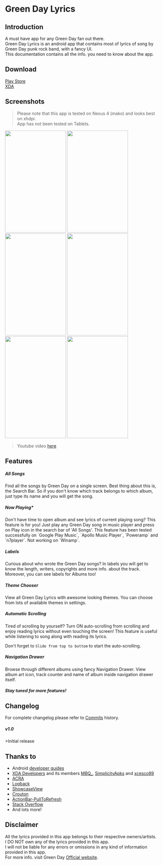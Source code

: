 Green Day Lyrics
================  

Introduction
-----------------

A must have app for any Green Day fan out there.  
Green Day Lyrics is an android app that contains most of lyrics of song by Green Day punk rock band, with a fancy UI.  
This documentation contains all the info. you need to know about the app.  

Download
--------------
[Play Store](https://play.google.com/store/apps/details?id=com.greenday.lyrics)  
[XDA](http://forum.xda-developers.com/showthread.php?t=2654021)

Screenshots
-------------------
>Please note that this app is tested on Nexus 4 (mako) and looks best on xhdpi.  
>App has not been tested on Tablets.  

<img src="http://i59.tinypic.com/zv5on.png" height="335" width="200"/> 
<img src="http://i61.tinypic.com/4fvgbb.png" height="335" width="200"/> 
<img src="http://i61.tinypic.com/2z5r982.png" height="335" width="200"/> 
<img src="http://i59.tinypic.com/ibgoy0.png" height="335" width="200"/> 
<img src="http://i57.tinypic.com/mjya12.png" height="335" width="200"/> 
<img src="http://i61.tinypic.com/1zt1f4.png" height="335" width="200"/>
  
>Youtube video [here](https://www.youtube.com/watch?v=JtJUXp9VIgM)

Features
-------------

<h5>All Songs</h5>
Find all the songs by Green Day on a single screen.  
Best thing about this is, the Search Bar. So if you don't know which track belongs to  
which album, just type its name and you will get the song.  

<h5>Now Playing*</h5>
Don't have time to open album and see lyrics of current playing song? This feature is for you!  
Just play any Green Day song in music player and press on Play icon in the search bar of 'All Songs'.
This feature has been tested successfully on `Google Play Music`, `Apollo Music Player`, `Poweramp` and `n7player`.
Not working on `Winamp`.

<h5>Labels</h5>
Curious about who wrote the Green Day songs?  
In labels you will get to know the length, writers, copyrights and more info. about the track.  Moreover, you can see labels for Albums too!

<h5>Theme Chooser</h5>
View all Green Day Lyrics with awesome looking themes.
You can choose from lots of available themes in settings.

<h5>Automatic Scrolling</h5>
Tired of scrolling by yourself?
Turn ON auto-scrolling from scrolling and enjoy reading lyrics without even touching the screen!
This feature is useful while listening to song along with reading its lyrics.

Don't forget to `Slide from top to bottom` to start the auto-scrolling.

<h5>Navigation Drawer</h5>
Browse through different albums using fancy Navigation Drawer.
View album art icon, track counter and name of album inside navigation drawer itself.

<h5>Stay tuned for more features!</h5>


Changelog
---------

For complete changelog please refer to [Commits](https://github.com/vishal0071/Green_Day_Lyrics/commits/master) history.  

<h5>v1.0</h5>
>Initial release

Thanks to
---------

* Android [developer guides](http://developer.android.com)
* [XDA Developers](http://forum.xda-developers.com) and its members [MBQ_](http://forum.xda-developers.com/member.php?u=4244313), 
[SimplicityApks](http://forum.xda-developers.com/member.php?u=5282469) and 
[xcesco89](http://forum.xda-developers.com/member.php?u=3283046)
* [ACRA](https://github.com/ACRA/acra)
* [Logback](https://github.com/tony19/logback-android)
* [ShowcaseView](https://github.com/amlcurran/ShowcaseView)
* [Crouton](https://github.com/keyboardsurfer/Crouton)
* [ActionBar-PullToRefresh](https://github.com/chrisbanes/ActionBar-PullToRefresh)
* [Stack Overflow](http://stackoverflow.com/)
* And lots more!

Disclaimer
----------

All the lyrics provided in this app belongs to their respective owners/artists.<br>
I DO NOT own any of the lyrics provided in this app.<br>
I will not be liable for any errors or omissions in any kind of information provided in this app.<br>
For more info. visit Green Day [Official website](http://www.greenday.com/). <br>




